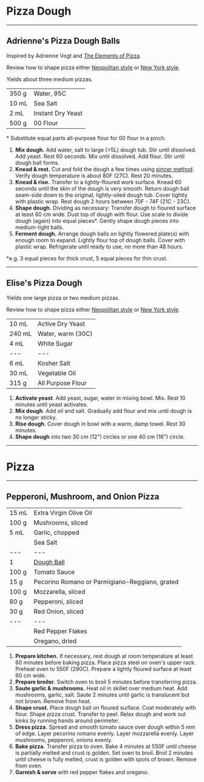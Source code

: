 # Pizza Dough


---

## Adrienne's Pizza Dough Balls

Inspired by Adrienne Vogt and [The Elements of Pizza](https://smile.amazon.com/Elements-Pizza-Unlocking-Secrets-World-Class/dp/160774838X).

Review how to shape pizza either [Neopolitan style](https://www.youtube.com/watch?v=ITZWe_mOevw) or [New York style](https://www.youtube.com/watch?v=FNv4kmDzR9k).

Yields about three medium pizzas.

|||
|:--|:--|
| 350 g | Water, 95C
| 10 mL | Sea Salt
| 2 mL  | Instant Dry Yeast
| 500 g | 00 Flour

\* Substitute equal parts all-purpose flour for 00 flour in a pinch.

1. **Mix dough.** Add water, salt to large (>5L) dough tub. Stir until dissolved. Add yeast. Rest 60 seconds. Mix until dissolved. Add flour. Stir until dough ball forms.
2. **Knead & rest.** Cut and fold the dough a few times using [pincer method](https://www.youtube.com/watch?v=HoY7CPw0E1s). Verify dough temperature is about 80F (27C). Rest 20 minutes.
3. **Knead & rise.** Transfer to a lightly-floured work surface. Knead 60 seconds until the skin of the dough is very smooth. Return dough ball seam-side down to the original, lightly-oiled dough tub. Cover tightly with plastic wrap. Rest dough 2 hours between 70F - 74F (21C - 23C).
4. **Shape dough.** Dividing as necessary: Transfer dough to floured surface at least 60 cm wide. Dust top of dough with flour. Use scale to divide dough (again) into equal pieces\*. Gently shape dough pieces into medium-tight balls.
5. **Ferment dough.** Arrange dough balls on lightly flowered plate(s) with enough room to expand. Lightly flour top of dough balls. Cover with plastic wrap. Refrigerate until ready to use, no more than 48 hours.

\*e.g. 3 equal pieces for thick crust, 5 equal pieces for thin crust.


---

## Elise's Pizza Dough

Yields one large pizza or two medium pizzas.

Review how to shape pizza either [Neopolitan style](https://www.youtube.com/watch?v=ITZWe_mOevw) or [New York style](https://www.youtube.com/watch?v=FNv4kmDzR9k).

|||
|:--|:--
| 10 mL  | Active Dry Yeast
| 240 mL | Water, warm (30C)
| 4 mL   | White Sugar
| ---    | ---
| 6 mL   | Kosher Salt
| 30 mL  | Vegetable Oil
| 315 g  | All Purpose Flour

1. **Activate yeast**. Add yeast, sugar, water in mixing bowl. Mix. Rest 10 minutes until yeast activates.
2. **Mix dough**. Add oil and salt. Gradually add flour and mix until dough is no longer sticky.
3. **Rise dough**. Cover dough in bowl with a warm, damp towel. Rest 30 minutes.
4. **Shape dough** into two 30 cm (12") circles or one 40 cm (16") circle.

---

# Pizza


---

## Pepperoni, Mushroom, and Onion Pizza


|||
|:--|:--|
| 15 mL | Extra Virgin Olive Oil
| 100 g | Mushrooms, sliced
| 5 mL  | Garlic, chopped
|       | Sea Salt
| ---   | ---
| 1     | [Dough Ball](#pizza-dough)
| 100 g | Tomato Sauce
| 15 g  | Pecorino Romano or Parmigiano-Reggiano, grated
| 100 g | Mozzarella, sliced
| 80 g  | Pepperoni, sliced
| 30 g  | Red Onion, sliced
| ---   | ---
|       | Red Pepper Flakes
|       | Oregano, dried

1. **Prepare kitchen.** If necessary, rest dough at room temperature at least 60 minutes before baking pizza. Place pizza steel on oven's upper rack. Preheat oven to 550F (290C). Prepare a lightly floured surface at least 60 cm wide.
2. **Prepare broiler.** Switch oven to broil 5 minutes before transferring pizza.
3. **Saute garlic & mushrooms.** Heat oil in skillet over medium heat. Add mushrooms, garlic, salt. Saute 2 minutes until garlic is translucent but not brown. Remove from heat.
4. **Shape crust.** Place dough ball on floured surface. Coat moderately with flour. Shape pizza crust. Transfer to peel. Relax dough and work out kinks by running hands around perimeter.
5. **Dress pizza.** Spread and smooth tomato sauce over dough within 5 mm of edge. Layer pecorino romano evenly. Layer mozzarella evenly. Layer mushrooms, pepperoni, onions evenly.
6. **Bake pizza.** Transfer pizza to oven. Bake 4 minutes at 550F until cheese is partially melted and crust is golden. Set oven to broil. Broil 2 minutes until cheese is fully melted, crust is golden with spots of brown. Remove from oven.
7. **Garnish & serve** with red pepper flakes and oregano.
